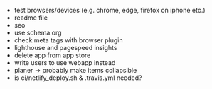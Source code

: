 - test browsers/devices (e.g. chrome, edge, firefox on iphone etc.)
- readme file
- seo
- use schema.org
- check meta tags with browser plugin
- lighthouse and pagespeed insights
- delete app from app store
- write users to use webapp instead
- planer -> probably make items collapsible
- is ci/netlify_deploy.sh & .travis.yml needed?
